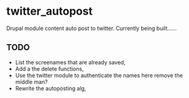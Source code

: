 # twitter_autopost
Drupal module content auto post to twitter. Currently being built......

## TODO
- List the screenames that are already saved,
- Add a the delete functions,
- Use the twitter module to authenticate the names here remove the middle man?
- Rewrite the autoposting alg,
